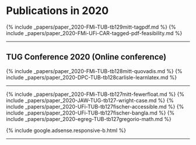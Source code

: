 

# Publications in 2020

{% include _papers/paper_2020-FMi-TUB-tb129mitt-tagpdf.md  %}
{% include _papers/paper_2020-FMi-UFi-CAR-tagged-pdf-feasibility.md  %}


<hr class="conference-start">

## TUG Conference 2020 (Online conference)

{% include _papers/paper_2020-FMi-TUB-tb128mitt-quovadis.md %}
{% include _papers/paper_2020-DPC-TUB-tb128carlisle-learnlatex.md %}

<hr class="conference-end">


{% include _papers/paper_2020-FMi-TUB-tb127mitt-fewerfloat.md  %}
{% include _papers/paper_2020-JAW-TUG-tb127-wright-case.md %}
{% include _papers/paper_2020-UFi-TUB-tb127fischer-accessible.md  %}
{% include _papers/paper_2020-UFi-TUB-tb127fischer-bangla.md  %}
{% include _papers/paper_2020-egreg-TUB-tb127gregorio-math.md  %}






<div class="row">{% include google.adsense.responsive-b.html %}</div><hr> 




